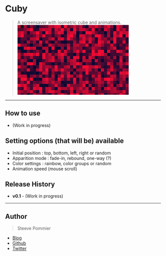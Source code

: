Cuby
====
> A screensaver with isometric cube and animations.
![Work in progress](Assets/DEMO_WIP.png "Demo cuby (Work in progress)")
----
## How to use

* (Work in progress)

## Setting options (that will be) available

* Initial position : top, bottom, left, right or random
* Apparition mode : fade-in, rebound, one-way (?)
* Color settings : rainbow, color groups or random
* Animation speed (mouse scroll)

## Release History

 * **v0.1** - (Work in progress)

----

## Author
> Steeve Pommier

* [Blog](http://www.mncorp.net)
* [Github](https://github.com/CostardRouge)
* [Twitter](https://twitter.com/LeBlousonRouge)
